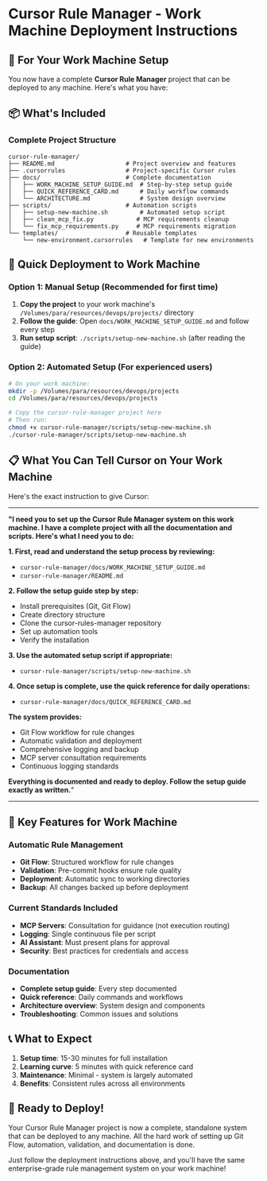 # Cursor Rule Manager - Work Machine Deployment Instructions

## 🎯 **For Your Work Machine Setup**

You now have a complete **Cursor Rule Manager** project that can be deployed to any machine. Here's what you have:

## 📦 **What's Included**

### Complete Project Structure
```
cursor-rule-manager/
├── README.md                    # Project overview and features
├── .cursorrules                 # Project-specific Cursor rules
├── docs/                        # Complete documentation
│   ├── WORK_MACHINE_SETUP_GUIDE.md  # Step-by-step setup guide
│   ├── QUICK_REFERENCE_CARD.md      # Daily workflow commands
│   └── ARCHITECTURE.md              # System design overview
├── scripts/                     # Automation scripts
│   ├── setup-new-machine.sh         # Automated setup script
│   ├── clean_mcp_fix.py            # MCP requirements cleanup
│   └── fix_mcp_requirements.py     # MCP requirements migration
└── templates/                   # Reusable templates
    └── new-environment.cursorrules   # Template for new environments
```

## 🚀 **Quick Deployment to Work Machine**

### Option 1: Manual Setup (Recommended for first time)
1. **Copy the project** to your work machine's `/Volumes/para/resources/devops/projects/` directory
2. **Follow the guide**: Open `docs/WORK_MACHINE_SETUP_GUIDE.md` and follow every step
3. **Run setup script**: `./scripts/setup-new-machine.sh` (after reading the guide)

### Option 2: Automated Setup (For experienced users)
```bash
# On your work machine:
mkdir -p /Volumes/para/resources/devops/projects
cd /Volumes/para/resources/devops/projects

# Copy the cursor-rule-manager project here
# Then run:
chmod +x cursor-rule-manager/scripts/setup-new-machine.sh
./cursor-rule-manager/scripts/setup-new-machine.sh
```

## 📋 **What You Can Tell Cursor on Your Work Machine**

Here's the exact instruction to give Cursor:

---

**"I need you to set up the Cursor Rule Manager system on this work machine. I have a complete project with all the documentation and scripts. Here's what I need you to do:**

**1. First, read and understand the setup process by reviewing:**
   - `cursor-rule-manager/docs/WORK_MACHINE_SETUP_GUIDE.md`
   - `cursor-rule-manager/README.md`

**2. Follow the setup guide step by step:**
   - Install prerequisites (Git, Git Flow)
   - Create directory structure
   - Clone the cursor-rules-manager repository
   - Set up automation tools
   - Verify the installation

**3. Use the automated setup script if appropriate:**
   - `cursor-rule-manager/scripts/setup-new-machine.sh`

**4. Once setup is complete, use the quick reference for daily operations:**
   - `cursor-rule-manager/docs/QUICK_REFERENCE_CARD.md`

**The system provides:**
- Git Flow workflow for rule changes
- Automatic validation and deployment
- Comprehensive logging and backup
- MCP server consultation requirements
- Continuous logging standards

**Everything is documented and ready to deploy. Follow the setup guide exactly as written.**"

---

## 🔧 **Key Features for Work Machine**

### Automatic Rule Management
- **Git Flow**: Structured workflow for rule changes
- **Validation**: Pre-commit hooks ensure rule quality
- **Deployment**: Automatic sync to working directories
- **Backup**: All changes backed up before deployment

### Current Standards Included
- **MCP Servers**: Consultation for guidance (not execution routing)
- **Logging**: Single continuous file per script
- **AI Assistant**: Must present plans for approval
- **Security**: Best practices for credentials and access

### Documentation
- **Complete setup guide**: Every step documented
- **Quick reference**: Daily commands and workflows
- **Architecture overview**: System design and components
- **Troubleshooting**: Common issues and solutions

## 📞 **What to Expect**

1. **Setup time**: 15-30 minutes for full installation
2. **Learning curve**: 5 minutes with quick reference card
3. **Maintenance**: Minimal - system is largely automated
4. **Benefits**: Consistent rules across all environments

## 🎉 **Ready to Deploy!**

Your Cursor Rule Manager project is now a complete, standalone system that can be deployed to any machine. All the hard work of setting up Git Flow, automation, validation, and documentation is done.

Just follow the deployment instructions above, and you'll have the same enterprise-grade rule management system on your work machine!